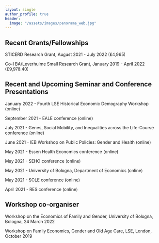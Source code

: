 ```yaml
---
layout: single
author_profile: true
header:
  image: "/assets/images/panorama_web.jpg"
---
```


## Recent Grants/Fellowships

STICERD Research Grant, August 2021 - July 2022 (£4,965)

Co-I BA/Leverhulme Small Research Grant, January 2019 - April 2022 (£9,978.40)

## Recent and Upcoming Seminar and Conference Presentations

January 2022 - Fourth LSE Historical Economic Demography Workshop (online)

September 2021 - EALE conference (online)

July 2021 - Genes, Social Mobility, and Inequalities across the Life-Course conference (online)

June 2021 - IEB Workshop on Public Policies: Gender and Health (online)

May 2021 - Essen Health Economics conference (online)

May 2021 - SEHO conference (online)

May 2021 - University of Bologna, Department of Economics (online)

May 2021 - SOLE conference (online)

April 2021 - RES conference (online)

## Workshop co-organiser

Workshop on the Economics of Family and Gender, University of Bologna, Bologna, 24 March 2022

Workshop on Family Economics, Gender and Old Age Care, LSE, London, October 2019

